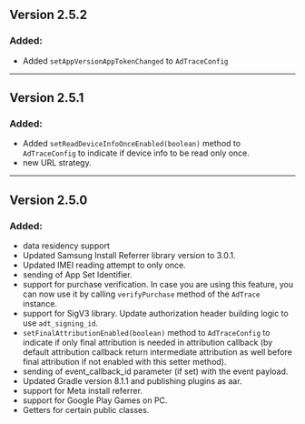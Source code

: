 ## Version 2.5.2
### Added:
- Added `setAppVersionAppTokenChanged` to `AdTraceConfig`
---

## Version 2.5.1
### Added:
- Added `setReadDeviceInfoOnceEnabled(boolean)` method to `AdTraceConfig` to indicate if device info to be read only once.
- new URL strategy.

---

## Version 2.5.0
### Added:
- data residency support 
- Updated Samsung Install Referrer library version to 3.0.1.
- Updated IMEI reading attempt to only once.
- sending of App Set Identifier.
- support for purchase verification. In case you are using this feature, you can now use it by calling `verifyPurchase` method of the `AdTrace` instance.
- support for SigV3 library. Update authorization header building logic to use `adt_signing_id`.
- `setFinalAttributionEnabled(boolean)` method to `AdTraceConfig` to indicate if only final attribution is needed in attribution callback (by default attribution callback return intermediate attribution as well before final attribution if not enabled with this setter method).
- sending of event_callback_id parameter (if set) with the event payload.
- Updated Gradle version 8.1.1 and publishing plugins as aar.
- support for Meta install referrer.
- support for Google Play Games on PC.
- Getters for certain public classes.



